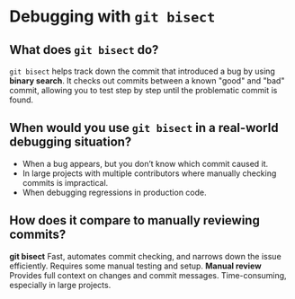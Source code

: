 # Debugging with `git bisect`

## What does `git bisect` do?

`git bisect` helps track down the commit that introduced a bug by using **binary search**. It checks out commits between a known "good" and "bad" commit, allowing you to test step by step until the problematic commit is found.

## When would you use `git bisect` in a real-world debugging situation?

- When a bug appears, but you don’t know which commit caused it.
- In large projects with multiple contributors where manually checking commits is impractical.
- When debugging regressions in production code.

## How does it compare to manually reviewing commits?

**git bisect** Fast, automates commit checking, and narrows down the issue efficiently. Requires some manual testing and setup.
**Manual review** Provides full context on changes and commit messages. Time-consuming, especially in large projects.
